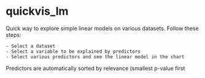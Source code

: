 # quickvis_lm
Quick way to explore simple linear models on various datasets. 
Follow these steps:

    - Select a dataset
    - Select a variable to be explained by predictors
    - Select various predictors and see the linear model in the chart

Predictors are automatically sorted by relevance (smallest p-value first
